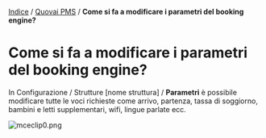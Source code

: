 [Indice](index.md) / [Quovai PMS](quovai-pms-it.md) / **Come si fa a modificare i parametri del booking engine?**

# Come si fa a modificare i parametri del booking engine?

In Configurazione / Strutture [nome struttura] / **Parametri** è possibile modificare tutte le voci richieste come arrivo, partenza, tassa di soggiorno, bambini e letti supplementari, wifi, lingue parlate ecc.

 

![mceclip0.png](https://quovai.zendesk.com/hc/article_attachments/360005127397/mceclip0.png)